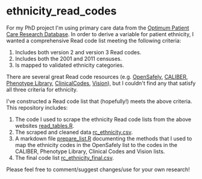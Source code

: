 # ethnicity_read_codes

For my PhD project I'm using primary care data from the [Optimum Patient Care Research Database](https://opcrd.co.uk). In order to derive a variable for patient ethnicity, I wanted a comprehensive Read code list meeting the following criteria:  
1. Includes both version 2 and version 3 Read codes. 
2. Includes both the 2001 and 2011 censuses. 
3. Is mapped to validated ethnicity categories.  

There are several great Read code resources (e.g. [OpenSafely](https://opensafely.org), [CALIBER](https://www.caliberresearch.org/portal), [Phenotype Library](https://phenotype.id), [ClinicalCodes](https://clinicalcodes.rss.mhs.man.ac.uk), [Vision](http://help.visionhealth.co.uk/visiondatahub/clinical%20portal/Content/G_Full%20Help%20Topics/Reporting/Ethnicity%20Definitions.htm)), but I couldn't find any that satisfy all three criteria for ethnicity.

I've constructed a Read code list that (hopefully!) meets the above criteria. This repository includes:  
1. The code I used to scrape the ethnicity Read code lists from the above websites [read_tables.R](https://github.com/elsie-h/ethnicity_read_codes/blob/master/read_tables.R). 
2. The scraped and cleaned data [rc_ethnicity.csv](https://github.com/elsie-h/ethnicity_read_codes/blob/master/rc_ethnicity.csv). 
3. A markdown file [prepare_list.R](https://github.com/elsie-h/ethnicity_read_codes/blob/master/prepare_list.md) documenting the methods that I used to map the ethnicity codes in the OpenSafely list to the codes in the CALIBER, Phenotype Library, Clinical Codes and Vision lists. 
4. The final code list [rc_ethnicity_final.csv](https://github.com/elsie-h/ethnicity_read_codes/blob/master/rc_ethnicity_final.csv). 

Please feel free to comment/suggest changes/use for your own research!
